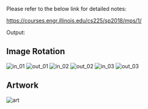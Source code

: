 Please refer to the below link for detailed notes:

https://courses.engr.illinois.edu/cs225/sp2018/mps/1/

Output:
## Image Rotation

![in_01](https://user-images.githubusercontent.com/31773426/36620569-58cab61a-18b9-11e8-99dc-c8c1c52c0145.png)
![out_01](https://user-images.githubusercontent.com/31773426/36620572-5dfd5df4-18b9-11e8-9e57-dc9bcc4360a2.png)
![in_02](https://user-images.githubusercontent.com/31773426/36620575-628fb416-18b9-11e8-8a48-cf1b0f6ddfdb.png)
![out_02](https://user-images.githubusercontent.com/31773426/36620578-66cc4332-18b9-11e8-9cab-8f8300281d88.png)
![in_03](https://user-images.githubusercontent.com/31773426/36620591-6b6e8dc8-18b9-11e8-9255-306a98a6a4f6.png)
![out_03](https://user-images.githubusercontent.com/31773426/36620595-704faca0-18b9-11e8-9643-a61f30992509.png)


## Artwork

![art](https://user-images.githubusercontent.com/31773426/36620870-c5970f90-18ba-11e8-8cad-b292da93bdf2.png)



